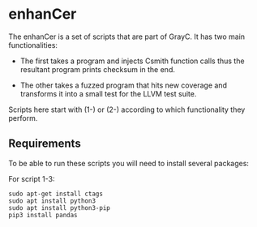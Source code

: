 # enhanCer

The enhanCer is a set of scripts that are part of GrayC. It has two main functionalities:
 
- The first takes a program and injects Csmith function calls thus the resultant program prints checksum in the end.
 
- The other takes a fuzzed program that hits new coverage and transforms it into a small test for the LLVM test suite.

Scripts here start with (1-) or (2-) according to which functionality they perform.

## Requirements

To be able to run these scripts you will need to install several packages:

For script 1-3:
```
sudo apt-get install ctags
sudo apt install python3
sudo apt install python3-pip
pip3 install pandas
```
